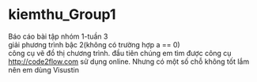 # kiemthu_Group1
Báo cáo bài tập nhóm 1-tuần 3</br>
giải phương trình bậc 2(không có trường hợp a == 0)</br>
công cụ vẽ đồ thị chương trình. 
đầu tiên chúng em tìm được công cụ http://code2flow.com sử dụng online. 
Nhưng có một số chỗ không tốt lắm nên em dùng Visustin
